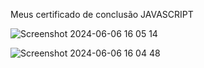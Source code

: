 Meus certificado de conclusão JAVASCRIPT

![Screenshot 2024-06-06 16 05 14](https://github.com/alinemello29/Javascript-DevMedia/assets/109696840/9983367d-3d0a-415d-a054-7d124475a7fa)


![Screenshot 2024-06-06 16 04 48](https://github.com/alinemello29/Javascript-DevMedia/assets/109696840/f7315a61-e4b6-4f12-91a6-8ef6db13c37c)

